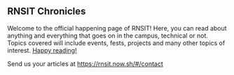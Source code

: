 ## RNSIT Chronicles

Welcome to the official happening page of RNSIT! Here, you can read about anything and everything that goes on in the campus, technical or not. Topics covered will include events, fests, projects and many other topics of interest. [Happy reading! ](https://rnsit.now.sh)  

Send us your articles at https://rnsit.now.sh/#/contact
